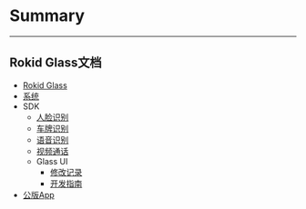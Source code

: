 # Summary
---------
Rokid Glass文档
---------
* [Rokid Glass](README.md)
* [系统](1-system/index.md)
* SDK
    - [人脸识别](2-sdk/1-face-sdk/FaceSDK.md)
    - [车牌识别](2-sdk/2-lpr-sdk/LprSDK.md)
    - [语音识别](https://rokid.github.io/docs/5-enableVoice/rokid-vsvy-sdk-docs/LocalSkillSdk/LocalSkillSdk.html)
    - [视频通话](2-sdk/4-video-sdk/VideoSDK.md)
    - Glass UI
        - [修改记录](2-sdk/5-ui-sdk/ChangeLog.md)
        - [开发指南](2-sdk/5-ui-sdk/UiSDK.md)
* [公版App](3-app/index.md)